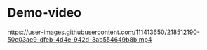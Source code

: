 # Demo-video


https://user-images.githubusercontent.com/111413650/218512190-50c03ae9-dfeb-4d4e-942d-3ab554649b8b.mp4

